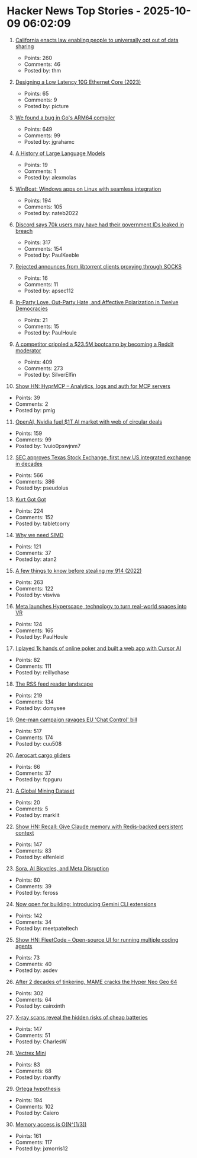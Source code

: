 # Hacker News Top Stories - 2025-10-09 06:02:09

1. [California enacts law enabling people to universally opt out of data sharing](https://therecord.media/california-signs-law-opt-out-browsers)
   - Points: 260
   - Comments: 46
   - Posted by: thm

2. [Designing a Low Latency 10G Ethernet Core (2023)](https://ttchisholm.github.io/ethernet/2023/05/01/designing-10g-eth-1.html)
   - Points: 65
   - Comments: 9
   - Posted by: picture

3. [We found a bug in Go's ARM64 compiler](https://blog.cloudflare.com/how-we-found-a-bug-in-gos-arm64-compiler/)
   - Points: 649
   - Comments: 99
   - Posted by: jgrahamc

4. [A History of Large Language Models](https://gregorygundersen.com/blog/2025/10/01/large-language-models/)
   - Points: 19
   - Comments: 1
   - Posted by: alexmolas

5. [WinBoat: Windows apps on Linux with seamless integration](https://www.winboat.app/)
   - Points: 194
   - Comments: 105
   - Posted by: nateb2022

6. [Discord says 70k users may have had their government IDs leaked in breach](https://www.theverge.com/news/797051/discord-government-ids-leaked-data-breach)
   - Points: 317
   - Comments: 154
   - Posted by: PaulKeeble

7. [Rejected announces from libtorrent clients proxying through SOCKS](https://catgirl.online/2025/10/01/libtorrent-socks-woes)
   - Points: 16
   - Comments: 11
   - Posted by: apsec112

8. [In-Party Love, Out-Party Hate, and Affective Polarization in Twelve Democracies](https://academic.oup.com/poq/article/89/2/459/8152104?login=false)
   - Points: 21
   - Comments: 15
   - Posted by: PaulHoule

9. [A competitor crippled a $23.5M bootcamp by becoming a Reddit moderator](https://larslofgren.com/codesmith-reddit-reputation-attack/)
   - Points: 409
   - Comments: 273
   - Posted by: SilverElfin

10. [Show HN: HyprMCP – Analytics, logs and auth for MCP servers](https://github.com/hyprmcp/jetski)
   - Points: 39
   - Comments: 2
   - Posted by: pmig

11. [OpenAI, Nvidia fuel $1T AI market with web of circular deals](https://www.bloomberg.com/news/features/2025-10-07/openai-s-nvidia-amd-deals-boost-1-trillion-ai-boom-with-circular-deals)
   - Points: 159
   - Comments: 99
   - Posted by: 1vuio0pswjnm7

12. [SEC approves Texas Stock Exchange, first new US integrated exchange in decades](https://www.cbsnews.com/texas/news/sec-approves-texas-stock-exchange-txse/)
   - Points: 566
   - Comments: 386
   - Posted by: pseudolus

13. [Kurt Got Got](https://fly.io/blog/kurt-got-got/)
   - Points: 224
   - Comments: 152
   - Posted by: tabletcorry

14. [Why we need SIMD](https://parallelprogrammer.substack.com/p/why-we-need-simd-the-real-reason)
   - Points: 121
   - Comments: 37
   - Posted by: atan2

15. [A few things to know before stealing my 914 (2022)](https://www.hagerty.com/media/advice/a-few-things-to-know-before-you-steal-my-914/)
   - Points: 263
   - Comments: 122
   - Posted by: visviva

16. [Meta launches Hyperscape, technology to turn real-world spaces into VR](https://techcrunch.com/2025/09/17/meta-launches-hyperscape-technology-to-turn-real-world-spaces-into-vr/)
   - Points: 124
   - Comments: 165
   - Posted by: PaulHoule

17. [I played 1k hands of online poker and built a web app with Cursor AI](https://blog.rchase.com/i-played-1-000-hands-of-online-poker-and-built-a-web-app-with-cursor-ai/)
   - Points: 82
   - Comments: 111
   - Posted by: reillychase

18. [The RSS feed reader landscape](https://lighthouseapp.io/blog/feed-reader-deep-dive)
   - Points: 219
   - Comments: 134
   - Posted by: domysee

19. [One-man campaign ravages EU 'Chat Control' bill](https://www.politico.eu/article/one-man-spam-campaign-ravages-eu-chat-control-bill-fight-chat-control/)
   - Points: 517
   - Comments: 174
   - Posted by: cuu508

20. [Aerocart cargo gliders](https://www.aerolane.com/)
   - Points: 66
   - Comments: 37
   - Posted by: fcpguru

21. [A Global Mining Dataset](https://tech.marksblogg.com/icmm-mining-data.html)
   - Points: 20
   - Comments: 5
   - Posted by: marklit

22. [Show HN: Recall: Give Claude memory with Redis-backed persistent context](https://www.npmjs.com/package/@joseairosa/recall)
   - Points: 147
   - Comments: 83
   - Posted by: elfenleid

23. [Sora, AI Bicycles, and Meta Disruption](https://stratechery.com/2025/sora-ai-bicycles-and-meta-disruption/)
   - Points: 60
   - Comments: 39
   - Posted by: feross

24. [Now open for building: Introducing Gemini CLI extensions](https://blog.google/technology/developers/gemini-cli-extensions/)
   - Points: 142
   - Comments: 34
   - Posted by: meetpateltech

25. [Show HN: FleetCode – Open-source UI for running multiple coding agents](https://github.com/built-by-as/FleetCode)
   - Points: 73
   - Comments: 40
   - Posted by: asdev

26. [After 2 decades of tinkering, MAME cracks the Hyper Neo Geo 64](https://www.readonlymemo.com/mame-hyper-neo-geo-support-sound-emulation/)
   - Points: 302
   - Comments: 64
   - Posted by: cainxinth

27. [X-ray scans reveal the hidden risks of cheap batteries](https://www.theverge.com/news/784966/lumafield-x-ray-ct-scan-lithium-ion-battery-risks-manufacturing-defect)
   - Points: 147
   - Comments: 51
   - Posted by: CharlesW

28. [Vectrex Mini](https://vectrex.com/vectrex-mini-details/)
   - Points: 83
   - Comments: 68
   - Posted by: rbanffy

29. [Ortega hypothesis](https://en.wikipedia.org/wiki/Ortega_hypothesis)
   - Points: 194
   - Comments: 102
   - Posted by: Caiero

30. [Memory access is O(N^[1/3])](https://vitalik.eth.limo/general/2025/10/05/memory13.html)
   - Points: 161
   - Comments: 117
   - Posted by: jxmorris12

